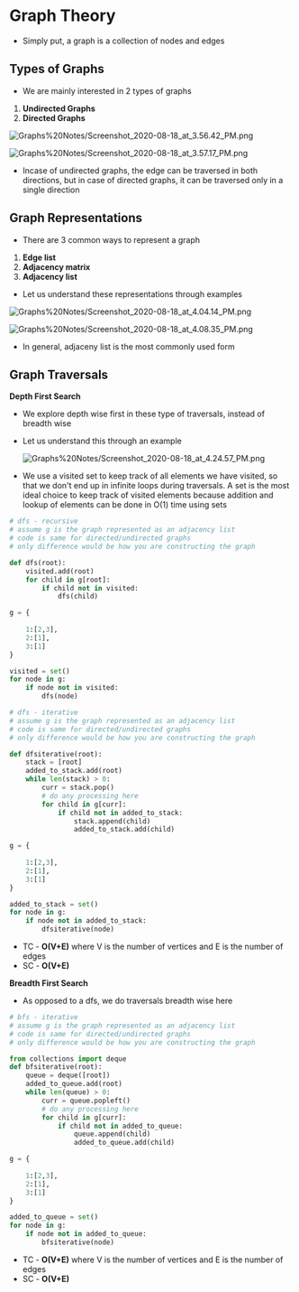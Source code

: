 # Graph Theory

- Simply put, a graph is a collection of nodes and edges

## Types of Graphs

- We are mainly interested in 2 types of graphs
1. **Undirected Graphs**
2. **Directed Graphs**

![Graphs%20Notes/Screenshot_2020-08-18_at_3.56.42_PM.png](Graphs%20Notes/Screenshot_2020-08-18_at_3.56.42_PM.png)

![Graphs%20Notes/Screenshot_2020-08-18_at_3.57.17_PM.png](Graphs%20Notes/Screenshot_2020-08-18_at_3.57.17_PM.png)

- Incase of undirected graphs, the edge can be traversed in both directions, but in case of directed graphs, it can be traversed only in  a single direction

## Graph Representations

- There are 3 common ways to represent a graph
1. **Edge list**
2. **Adjacency matrix**
3. **Adjacency list**
- Let us understand these representations through examples

![Graphs%20Notes/Screenshot_2020-08-18_at_4.04.14_PM.png](Graphs%20Notes/Screenshot_2020-08-18_at_4.04.14_PM.png)

![Graphs%20Notes/Screenshot_2020-08-18_at_4.08.35_PM.png](Graphs%20Notes/Screenshot_2020-08-18_at_4.08.35_PM.png)

- In general, adjaceny list is the most commonly used form

## Graph Traversals

**Depth First Search**

- We explore depth wise first in these type of traversals, instead of breadth wise
- Let us understand this through an example

    ![Graphs%20Notes/Screenshot_2020-08-18_at_4.24.57_PM.png](Graphs%20Notes/Screenshot_2020-08-18_at_4.24.57_PM.png)

- We use a visited set to keep track of all elements we have visited, so that we don't end up in infinite loops during traversals. A set is the most ideal choice to keep track of visited elements because addition and lookup of elements can be done in O(1) time using sets

```python
# dfs - recursive
# assume g is the graph represented as an adjacency list
# code is same for directed/undirected graphs
# only difference would be how you are constructing the graph

def dfs(root):
    visited.add(root)
    for child in g[root]:
        if child not in visited:
            dfs(child)

g = {
    
    1:[2,3],
    2:[1],
    3:[1]
}

visited = set()
for node in g:
    if node not in visited:
        dfs(node)
```

```python
# dfs - iterative
# assume g is the graph represented as an adjacency list
# code is same for directed/undirected graphs
# only difference would be how you are constructing the graph

def dfsiterative(root):
    stack = [root]
    added_to_stack.add(root)
    while len(stack) > 0:
        curr = stack.pop()
        # do any processing here
        for child in g[curr]:
            if child not in added_to_stack:
                stack.append(child)
                added_to_stack.add(child)

g = {
    
    1:[2,3],
    2:[1],
    3:[1]
}

added_to_stack = set()
for node in g:
    if node not in added_to_stack:
        dfsiterative(node)
```

- TC - **O(V+E)** where V is the number of vertices and E is the number of edges
- SC - **O(V+E)**

**Breadth First Search**

- As opposed to a dfs, we do traversals breadth wise here

```python
# bfs - iterative
# assume g is the graph represented as an adjacency list
# code is same for directed/undirected graphs
# only difference would be how you are constructing the graph

from collections import deque
def bfsiterative(root):
    queue = deque([root])
    added_to_queue.add(root)
    while len(queue) > 0:
        curr = queue.popleft()
        # do any processing here
        for child in g[curr]:
            if child not in added_to_queue:
                queue.append(child)
                added_to_queue.add(child)

g = {
    
    1:[2,3],
    2:[1],
    3:[1]
}

added_to_queue = set()
for node in g:
    if node not in added_to_queue:
        bfsiterative(node)
```

- TC - **O(V+E)** where V is the number of vertices and E is the number of edges
- SC - **O(V+E)**